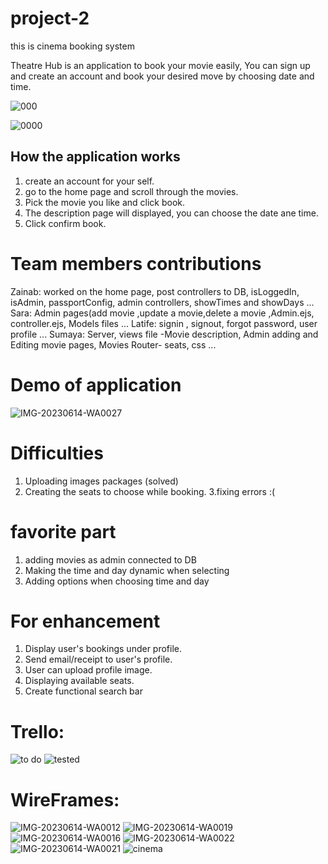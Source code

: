 # project-2
this is cinema booking system 


Theatre Hub is an application to book your movie easily, You can sign up and create an account and book your desired move by choosing date and time.

![000](https://media.git.generalassemb.ly/user/49241/files/9c92f351-d4f8-4a35-9567-a30383bb2803)

![0000](https://media.git.generalassemb.ly/user/49241/files/d70c8c87-1fad-4512-9759-a99462ac06e3)

## How the application works
1. create an account for your self.
2. go to the home page and scroll through the movies. 
3. Pick the movie you like and click book.
4. The description page will displayed, you can choose the date ane time.
5. Click confirm book.

# Team members contributions


Zainab: worked on the home page, post controllers to DB, isLoggedIn, isAdmin, passportConfig, admin controllers, showTimes and showDays ...
Sara: Admin pages(add movie ,update a movie,delete a movie ,Admin.ejs, controller.ejs, Models files ...
Latife: signin , signout, forgot password, user profile ...
Sumaya: Server, views file -Movie description, Admin adding and Editing movie pages, Movies Router- seats, css ...


# Demo of application
![IMG-20230614-WA0027](https://media.git.generalassemb.ly/user/49241/files/db62938b-c1e4-41b5-a9aa-ff8d1218c969)




# Difficulties
1. Uploading images packages (solved)
2. Creating the seats to choose while booking.
3.fixing errors :(


# favorite part
1. adding movies as admin connected to DB
2. Making the time and day dynamic when selecting
3. Adding options when choosing time and day


# For enhancement
1. Display user's bookings under profile.
2. Send email/receipt to user's profile.
4. User can upload profile image.
5. Displaying available seats.
6. Create functional search bar


# Trello:
![to do](https://media.git.generalassemb.ly/user/49241/files/15666dfd-c170-4ef7-bc46-2466bb134379)
![tested](https://media.git.generalassemb.ly/user/49241/files/bb52a8a6-8419-4e7b-9c84-d54efcb73e29)

# WireFrames:

![IMG-20230614-WA0012](https://media.git.generalassemb.ly/user/49241/files/66df6248-57ad-4201-80e5-fcc491504886)
![IMG-20230614-WA0019](https://media.git.generalassemb.ly/user/49241/files/a1672148-3574-4e27-8ef8-333dc426a249)
![IMG-20230614-WA0016](https://media.git.generalassemb.ly/user/49241/files/4779d77c-242f-4b4a-ab3f-006ce3ff433a)
![IMG-20230614-WA0022](https://media.git.generalassemb.ly/user/49241/files/d72b834c-7e99-4848-bc32-65071c55a09b)
![IMG-20230614-WA0021](https://media.git.generalassemb.ly/user/49241/files/64915454-d481-4ae5-a834-76407c3db2c0)
![cinema](https://media.git.generalassemb.ly/user/49241/files/38b1b9aa-8fcd-4cc2-b42d-50647c8ae3a2)





